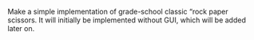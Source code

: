 Make a simple implementation of grade-school classic “rock paper scissors. It will initially be implemented without GUI, which will be added later on.